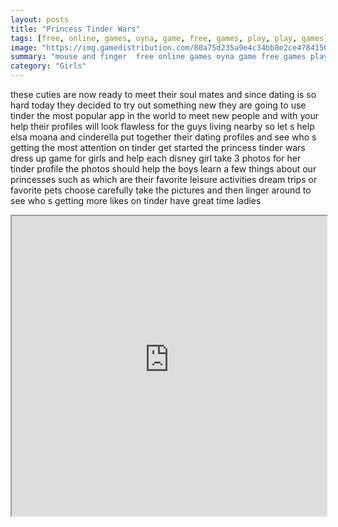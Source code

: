 ```yaml
---
layout: posts
title: "Princess Tinder Wars"
tags: [free, online, games, oyna, game, free, games, play, play, games]
image: "https://img.gamedistribution.com/80a75d235a9e4c34bb8e2ce478415067.jpg"
summary: "mouse and finger  free online games oyna game free games play play games"
category: "Girls"
---
```


these cuties are now ready to meet their soul mates and since dating is so hard today they decided to try out something new they are going to use tinder the most popular app in the world to meet new people and with your help their profiles will look flawless for the guys living nearby so let s help elsa moana and cinderella put together their dating profiles and see who s getting the most attention on tinder get started the princess tinder wars dress up game for girls and help each disney girl take 3 photos for her tinder profile the photos should help the boys learn a few things about our princesses such as which are their favorite leisure activities dream trips or favorite pets choose carefully take the pictures and then linger around to see who s getting more likes on tinder have great time ladies

<iframe width="100%" height="480px;" src="https://html5.gamedistribution.com/80a75d235a9e4c34bb8e2ce478415067/"></iframe>